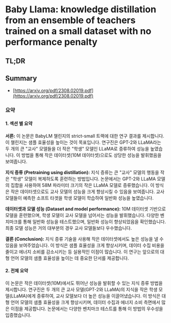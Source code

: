 # Baby Llama: knowledge distillation from an ensemble of teachers trained on a small dataset with no performance penalty
## TL;DR
## Summary
- [https://arxiv.org/pdf/2308.02019.pdf](https://arxiv.org/pdf/2308.02019.pdf)

### 요약

#### 1. 섹션 별 요약

**서론:**
이 논문은 BabyLM 챌린지의 strict-small 트랙에 대한 연구 결과를 제시합니다. 이 챌린지는 샘플 효율성을 높이는 것이 목표입니다. 연구진은 GPT-2와 LLaMA라는 두 개의 큰 "교사" 모델들을 더 작은 "학생" 모델인 LLaMA로 증류하여 성능을 높였습니다. 이 방법을 통해 작은 데이터셋(10M 데이터셋)으로도 상당한 성능을 발휘했음을 보여줍니다.

**지식 증류 (Pretraining using distillation):**
지식 증류는 큰 "교사" 모델의 행동을 작은 "학생" 모델이 복제하도록 훈련하는 방법입니다. 논문에서는 GPT-2와 LLaMA 모델의 집합을 사용하여 58M 파라미터 크기의 작은 LLaMA 모델로 증류했습니다. 이 방식은 작은 데이터셋으로도 교사 모델의 성능을 크게 향상시킬 수 있음을 보여줍니다. 교사 모델들이 예측한 소프트 타겟을 학생 모델이 학습하여 일반화 성능을 높였습니다.

**데이터셋과 모델 성능 (Dataset and model performance):**
10M 데이터셋 기반으로 모델을 훈련했으며, 학생 모델이 교사 모델을 넘어서는 성능을 발휘했습니다. 다양한 벤치마크를 통해 일반화 성능을 테스트했으며, 일반화 성능이 향상되었음을 확인했습니다. 최종 모델 성능은 거의 대부분의 경우 교사 모델들보다 우수했습니다.

**결론 (Conclusion):**
지식 증류 기술을 사용해 작은 데이터셋에서도 높은 성능을 낼 수 있음을 보여주었습니다. 이 방식은 샘플 효율성을 크게 향상시키며, 데이터 수집 비용을 줄이고 에너지 소비를 감소시키는 등 실용적인 이점이 많습니다. 이 연구는 앞으로의 대형 언어 모델의 샘플 효율성을 높이는 데 중요한 단서를 제공합니다.

#### 2. 전체 요약
이 논문은 작은 데이터셋(10M)에서도 뛰어난 성능을 발휘할 수 있는 지식 증류 방법을 제시합니다. 연구진은 두 개의 큰 교사 모델(GPT-2와 LLaMA)의 지식을 작은 학생 모델(LLaMA)에게 증류하여, 교사 모델보다 더 높은 성능을 이끌어냈습니다. 이 방식은 대형 언어 모델의 샘플 효율성을 크게 향상시키며, 데이터 수집과 에너지 소비 측면에서 많은 이점을 제공합니다. 논문에서는 다양한 벤치마크 테스트를 통해 이 방법의 우수성을 입증했습니다.